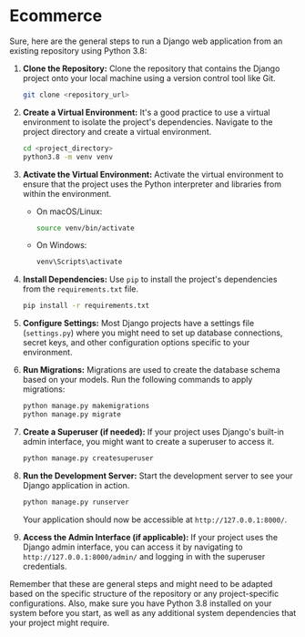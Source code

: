 # Ecommerce

Sure, here are the general steps to run a Django web application from an existing repository using Python 3.8:

1. **Clone the Repository:**
   Clone the repository that contains the Django project onto your local machine using a version control tool like Git.

   ```bash
   git clone <repository_url>
   ```

2. **Create a Virtual Environment:**
   It's a good practice to use a virtual environment to isolate the project's dependencies. Navigate to the project directory and create a virtual environment.

   ```bash
   cd <project_directory>
   python3.8 -m venv venv
   ```

3. **Activate the Virtual Environment:**
   Activate the virtual environment to ensure that the project uses the Python interpreter and libraries from within the environment.

   - On macOS/Linux:
     ```bash
     source venv/bin/activate
     ```

   - On Windows:
     ```bash
     venv\Scripts\activate
     ```

4. **Install Dependencies:**
   Use `pip` to install the project's dependencies from the `requirements.txt` file.

   ```bash
   pip install -r requirements.txt
   ```

5. **Configure Settings:**
   Most Django projects have a settings file (`settings.py`) where you might need to set up database connections, secret keys, and other configuration options specific to your environment.

6. **Run Migrations:**
   Migrations are used to create the database schema based on your models. Run the following commands to apply migrations:

   ```bash
   python manage.py makemigrations
   python manage.py migrate
   ```

7. **Create a Superuser (if needed):**
   If your project uses Django's built-in admin interface, you might want to create a superuser to access it.

   ```bash
   python manage.py createsuperuser
   ```

8. **Run the Development Server:**
   Start the development server to see your Django application in action.

   ```bash
   python manage.py runserver
   ```

   Your application should now be accessible at `http://127.0.0.1:8000/`.

9. **Access the Admin Interface (if applicable):**
   If your project uses the Django admin interface, you can access it by navigating to `http://127.0.0.1:8000/admin/` and logging in with the superuser credentials.

Remember that these are general steps and might need to be adapted based on the specific structure of the repository or any project-specific configurations. Also, make sure you have Python 3.8 installed on your system before you start, as well as any additional system dependencies that your project might require.
